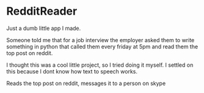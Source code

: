 RedditReader
============
Just a dumb little app I made.

Someone told me that for a job interview the employer asked them to write something in python that called them
every friday at 5pm and read them the top post on reddit.

I thought this was a cool little project, so I tried doing it myself. I settled on this because I dont
know how text to speech works.

Reads the top post on reddit, messages it to a person on skype
